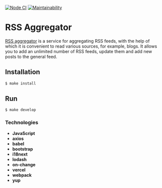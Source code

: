 [![Node CI](https://github.com/Bonamente/frontend-project-lvl3/workflows/Node%20CI/badge.svg)](https://github.com/Bonamente/frontend-project-lvl3/actions)
[![Maintainability](https://api.codeclimate.com/v1/badges/18af3312ddf9d9c0fc9d/maintainability)](https://codeclimate.com/github/Bonamente/frontend-project-lvl3/maintainability)

# RSS Aggregator 

<a href="https://rss-aggregator-bonamente.vercel.app/" target="_blank" rel="noopener noreferrer">RSS aggregator</a> is a service for aggregating RSS feeds, with the help of which it is convenient to read various sources, for example, blogs. It allows you to add an unlimited number of RSS feeds, update them and add new posts to the general feed.

## Installation

```sh
$ make install
```

## Run

```sh
$ make develop
```
### Technologies

- **JavaScript**
- **axios**
- **babel**
- **bootstrap**
- **i18next**
- **lodash**
- **on-change**
- **vercel**
- **webpack**
- **yup**
